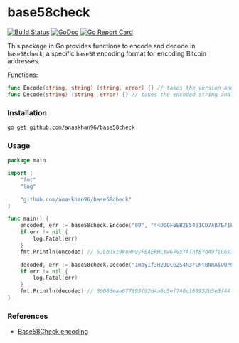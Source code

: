 # base58check
[![Build Status](https://travis-ci.org/anaskhan96/base58check.svg?branch=master)](https://travis-ci.org/anaskhan96/base58check)
[![GoDoc](https://godoc.org/github.com/anaskhan96/base58check?status.svg)](https://godoc.org/github.com/anaskhan96/base58check)
[![Go Report Card](https://goreportcard.com/badge/github.com/anaskhan96/base58check)](https://goreportcard.com/report/github.com/anaskhan96/base58check)

This package in Go provides functions to encode and decode in `base58check`, a specific `base58` encoding format for encoding Bitcoin addresses.

Functions:
```go
func Encode(string, string) (string, error) {} // takes the version and data as hexadecimal strings and returns the encoded string
func Decode(string) (string, error) {} // takes the encoded string and returns the decoded version prepended hexadecimal string
```

### Installation

```bash
go get github.com/anaskhan96/base58check
```

### Usage

```go
package main

import (
	"fmt"
	"log"

	"github.com/anaskhan96/base58check"
)

func main() {
	encoded, err := base58check.Encode("80", "44D00F6EB2E5491CD7AB7E7185D81B67A23C4980F62B2ED0914D32B7EB1C5581")
	if err != nil {
		log.Fatal(err)
	}
	fmt.Println(encoded) // 5JLbJxi9koHHvyFEAERHLYwG7VxYATnf8YdA9fiC6kXMghkYXpk

	decoded, err := base58check.Decode("1mayif3H2JDC62S4N3rLNtBNRAiUUP99k")
	if err != nil {
		log.Fatal(err)
	}
	fmt.Println(decoded) // 00086eaa677895f92d4a6c5ef740c168932b5e3f44
}

```

### References

+ [Base58Check encoding](https://en.bitcoin.it/wiki/Base58Check_encoding)

